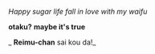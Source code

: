 *Happy sugar life*
_fall in love with my waifu_

**otaku?**
__maybe it's true__

_ **Reimu-chan** sai kou da!_

